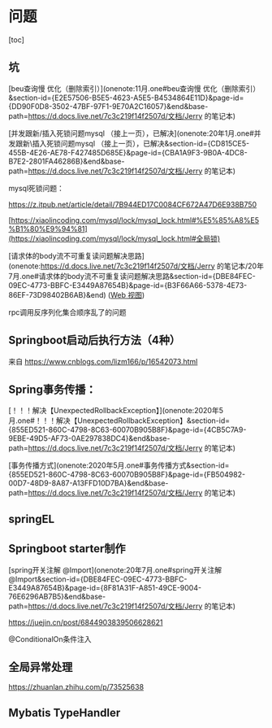 # 问题

[toc]

## 坑

[beu查询慢 优化（删除索引）](onenote:11月.one#beu查询慢 优化（删除索引）&section-id={E2E57506-B5E5-4623-A5E5-B4534864E11D}&page-id={DD90F0D8-3502-47BF-97F1-9E70A2C16057}&end&base-path=https://d.docs.live.net/7c3c219f14f2507d/文档/Jerry 的笔记本)

 

[并发跟新/插入死锁问题mysql （接上一页），已解决](onenote:20年1月.one#并发跟新\插入死锁问题mysql （接上一页），已解决&section-id={CD815CE5-455B-4E26-AE78-F427485D685E}&page-id={CBA1A9F3-9B0A-4DC8-B7E2-2801FA46286B}&end&base-path=https://d.docs.live.net/7c3c219f14f2507d/文档/Jerry 的笔记本)

 

mysql死锁问题：

https://z.itpub.net/article/detail/7B944ED17C0084CF672A47D6E938B750

[https://xiaolincoding.com/mysql/lock/mysql_lock.html#%E5%85%A8%E5%B1%80%E9%94%81](https://xiaolincoding.com/mysql/lock/mysql_lock.html#全局锁)

 

[请求体的body流不可重复读问题解决思路](onenote:https://d.docs.live.net/7c3c219f14f2507d/文档/Jerry 的笔记本/20年7月.one#请求体的body流不可重复读问题解决思路&section-id={DBE84FEC-09EC-4773-BBFC-E3449A87654B}&page-id={B3F66A66-5378-4E73-86EF-73D98402B6AB}&end) ([Web 视图](https://onedrive.live.com/view.aspx?resid=7C3C219F14F2507D!296&id=documents&wd=target(20年7月.one|DBE84FEC-09EC-4773-BBFC-E3449A87654B%2F请求体的body流不可重复读问题解决思路|B3F66A66-5378-4E73-86EF-73D98402B6AB%2F)))



rpc调用反序列化集合顺序乱了的问题



## Springboot启动后执行方法（4种）

来自 <https://www.cnblogs.com/lizm166/p/16542073.html> 

 

## Spring事务传播：

[！！！解决【UnexpectedRollbackException】](onenote:2020年5月.one#！！！解决【UnexpectedRollbackException】&section-id={855ED521-860C-4798-8C63-60070B905B8F}&page-id={4CB5C7A9-9EBE-49D5-AF73-0AE297838DC4}&end&base-path=https://d.docs.live.net/7c3c219f14f2507d/文档/Jerry 的笔记本)

[事务传播方式](onenote:2020年5月.one#事务传播方式&section-id={855ED521-860C-4798-8C63-60070B905B8F}&page-id={FB504982-00D7-48D9-8A87-A13FFD10D7BA}&end&base-path=https://d.docs.live.net/7c3c219f14f2507d/文档/Jerry 的笔记本)

 

## springEL

 

 

## Springboot starter制作

[spring开关注解 @Import](onenote:20年7月.one#spring开关注解  @Import&section-id={DBE84FEC-09EC-4773-BBFC-E3449A87654B}&page-id={8F81A31F-A851-49CE-9004-76E6296AB7B5}&end&base-path=https://d.docs.live.net/7c3c219f14f2507d/文档/Jerry 的笔记本)

https://juejin.cn/post/6844903839506628621

@ConditionalOn条件注入





## 全局异常处理

https://zhuanlan.zhihu.com/p/73525638



## Mybatis TypeHandler

